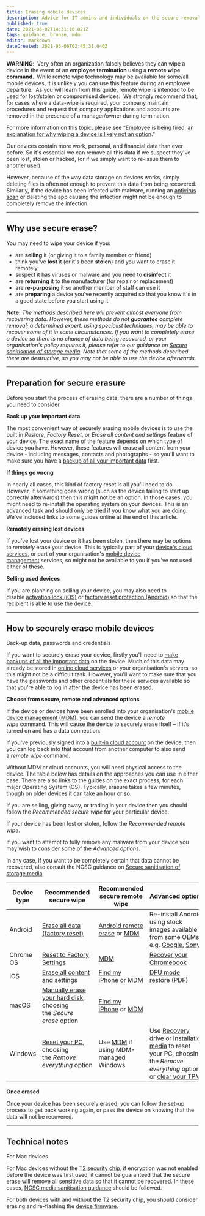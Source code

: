 ```yaml
---
title: Erasing mobile devices
description: Advice for IT admins and individuals on the secure removal of data or malware from smartphones, tablets, laptops and desktop PCs
published: true
date: 2021-06-02T14:31:10.821Z
tags: guidance, bronze, mdm
editor: markdown
dateCreated: 2021-03-06T02:45:31.040Z
---
```


**WARNING**:  Very often an organization falsely believes they can wipe a device in the event of an **employee termination** using a **remote wipe command**.  While remote wipe technology may be available for some/all mobile devices, it is unlikely you can use this feature during an employee departure.  As you will learn from this guide, remote wipe is intended to be used for lost/stolen or compromised devices.  We strongly recommend that, for cases where a data-wipe is required, your company maintain procedures and request that company applications and accounts are removed in the presence of a manager/owner during termination.  

For more information on this topic, please see “[Employee is being fired: an explanation for why wiping a device is likely not an option](https://www.techbento.com/2021/03/07/employee-fired-wipe-device/).”

Our devices contain more work, personal, and financial data than ever before. So it's essential we can remove all this data if we suspect they've been lost, stolen or hacked, (or if we simply want to re-issue them to another user). 

However, because of the way data storage on devices works, simply deleting files is often not enough to prevent this data from being recovered. Similarly, if the device has been infected with malware, running an [antivirus scan](https://www.ncsc.gov.uk/collection/mobile-device-guidance/antivirus-and-other-security-software) or deleting the app causing the infection might not be enough to completely remove the infection.

---

## Why use secure erase?

You may need to wipe your device if you:

-   are **selling** it (or giving it to a family member or friend)
-   think you've **lost** it (or it's been **stolen**) and you want to erase it remotely.
-   suspect it has viruses or malware and you need to **disinfect** it
-   are **returning** it to the manufacturer (for repair or replacement)
-   are **re-purposing** it so another member of staff can use it
-   are **preparing** a device you've recently acquired so that you know it's in a good state before you start using it

**Note:** *The methods described here will prevent almost everyone from recovering data. However, these methods do not **guarantee** complete removal; a determined expert, using specialist techniques, may be able to recover some of it in some circumstances. If you want to completely erase a device so there is no chance of data being recovered, or your organisation's policy requires it, please refer to our guidance on* [*Secure sanitisation of storage media*](https://www.ncsc.gov.uk/guidance/secure-sanitisation-storage-media)*. Note that some of the methods described there are destructive, so you may not be able to use the device afterwards.*

---

## Preparation for secure erasure

Before you start the process of erasing data, there are a number of things you need to consider.

**Back up your important data**

The most convenient way of securely erasing mobile devices is to use the built in *Restore*, *Factory Reset*, or *Erase all content and settings* feature of your device. The exact name of the feature depends on which type of device you have. However, these features will erase all content from your device - including messages, contacts and photographs - so you'll want to make sure you have a [backup of all your important data](https://www.ncsc.gov.uk/collection/small-business-guide/backing-your-data) first.

**If things go wrong**

In nearly all cases, this kind of factory reset is all you'll need to do. However, if something goes wrong (such as the device failing to start up correctly afterwards) then this might not be an option. In those cases, you might need to re-install the operating system on your devices. This is an advanced task and should only be tried if you know what you are doing. We've included links to some guides online at the end of this article.

**Remotely erasing lost devices**

If you've lost your device or it has been stolen, then there may be options to *remotely* erase your device. This is typically part of your [device's cloud services](https://www.ncsc.gov.uk/collection/mobile-device-guidance/using-built-in-cloud-services), or part of your organisation's [mobile device management](https://www.ncsc.gov.uk/collection/mobile-device-guidance/choosing-and-using-mobile-device-management-services) services, so might not be available to you if you've not used either of these.

**Selling used devices**

If you are planning on selling your device, you may also need to disable [activation lock (iOS)](https://support.apple.com/en-gb/HT201441) or [factory reset protection (Android)](https://support.google.com/nexus/answer/6172890?hl=en-GB) so that the recipient is able to use the device.

---

## How to securely erase mobile devices

Back-up data, passwords and credentials

If you want to securely erase your device, firstly you'll need to [make backups of all the important data](https://www.ncsc.gov.uk/collection/small-business-guide/backing-your-data) on the device. Much of this data may already be stored in [online cloud services](https://www.ncsc.gov.uk/collection/mobile-device-guidance/using-built-in-cloud-services) or your organisation's servers, so this might not be a difficult task. However, you'll want to make sure that you have the passwords and other credentials for these services available so that you're able to log in after the device has been erased.

**Choose from secure, remote and advanced options**

If the device or devices have been enrolled into your organisation's [mobile device management (MDM)](https://www.ncsc.gov.uk/collection/mobile-device-guidance/choosing-and-using-mobile-device-management-services), you can send the device a *remote wipe* command. This will cause the device to securely erase itself – if it’s turned on and has a data connection.

If you've previously signed into a [built-in cloud account](https://www.ncsc.gov.uk/collection/mobile-device-guidance/using-built-in-cloud-services) on the device, then you can log back into that account from another computer to also send a *remote wipe* command.

Without MDM or cloud accounts, you will need physical access to the device. The table below has details on the approaches you can use in either case. There are also links to the guides on the exact process, for each major Operating System (OS). Typically, erasure takes a few minutes, though on older devices it can take an hour or so.

If you are selling, giving away, or trading in your device then you should follow the *Recommended secure wipe* for your particular device.

If your device has been lost or stolen, follow the *Recommended remote wipe*.

If you want to attempt to fully remove any malware from your device you may wish to consider some of the *Advanced options*.

In any case, if you want to be completely certain that data cannot be recovered, also consult the NCSC guidance on [Secure sanitisation of storage media](https://www.ncsc.gov.uk/guidance/secure-sanitisation-storage-media).

| **Device type** | **Recommended secure wipe** | **Recommended secure remote wipe** | **Advanced options** |
| --- | --- | --- | --- |
| Android | [Erase all data (factory reset)](https://support.google.com/android/answer/6088915?hl=en) | [Android remote erase](https://support.google.com/accounts/answer/6160491?hl=en) or [MDM](https://www.ncsc.gov.uk/collection/mobile-device-guidance/choosing-and-using-mobile-device-management-services) | Re-install Android using stock images available from some OEMs, e.g. [Google](https://developers.google.com/android/images), [Sony](https://developer.sony.com/develop/open-devices/get-started/flash-tool/how-to-flash/) |
| Chrome OS | [Reset to Factory Settings](https://support.google.com/chromebook/answer/183084?hl=en-GB) | [MDM](https://www.ncsc.gov.uk/collection/mobile-device-guidance/choosing-and-using-mobile-device-management-services) | [Recover your Chromebook](https://support.google.com/chromebook/answer/1080595) |
| iOS | [Erase all content and settings](https://support.apple.com/en-gb/HT201274) | [Find my iPhone](https://support.apple.com/en-gb/HT201472) or [MDM](https://www.ncsc.gov.uk/collection/mobile-device-guidance/choosing-and-using-mobile-device-management-services) | [DFU mode restore](https://www.apple.com/business/site/docs/iOS_Security_Guide.pdf#page=6) (PDF) |
| macOS | [Manually erase your hard disk](https://support.apple.com/en-gb/HT208496), choosing the *Secure erase* option | [Find my iPhone](https://support.apple.com/en-gb/HT201472) or [MDM](https://www.ncsc.gov.uk/collection/mobile-device-guidance/choosing-and-using-mobile-device-management-services) |     |
| Windows | [Reset your PC](https://support.microsoft.com/en-gb/help/12415#section3), choosing the *Remove everything* option | Use [MDM](https://www.ncsc.gov.uk/collection/mobile-device-guidance/choosing-and-using-mobile-device-management-services) if using MDM-managed Windows | Use [Recovery drive](https://support.microsoft.com/en-gb/help/12415#section4) or [Installation media](https://support.microsoft.com/en-gb/help/12415#section5) to reset your PC, choosing the *Remove everything* option; or [clear your TPM](https://docs.microsoft.com/en-us/windows/security/information-protection/tpm/initialize-and-configure-ownership-of-the-tpm#clear-all-the-keys-from-the-tpm) |

**Once erased**

Once your device has been securely erased, you can follow the set-up process to get back working again, or pass the device on knowing that the data will not be recovered.

---

## Technical notes

For Mac devices

For Mac devices without the [T2 security chip](https://support.apple.com/en-us/HT208862), if encryption was not enabled before the device was first used, it cannot be guaranteed that the secure erase will remove all sensitive data so that it cannot be recovered. In these cases, [NCSC media sanitisation guidance](https://www.ncsc.gov.uk/guidance/secure-sanitisation-storage-media) should be followed.

For both devices with and without the T2 security chip, you should consider erasing and re-flashing the [device firmware](https://www.ncsc.gov.uk/collection/mobile-device-guidance/managing-mobile-device-firmware).